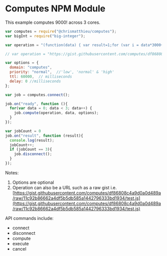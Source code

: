 # Computes NPM Module

This example computes 9000! across 3 cores.

```javascript
var computes = require("@chrismatthieu/computes");
var bigInt = require("big-integer");

var operation = "(function(data) { var result=1;for (var i = data*3000+1; i <= data*3000+3000; ++i){result = bigInt(result).multiply(i).toString();}return result; })";

// var operation = "https://gist.githubusercontent.com/computes/df86808c4a9d0a0d489a/raw/11c92b86662a4df5b5db585a1442796333bd1934/test.js";

var options = {
  domain: "computes",
  priority: "normal",  //'low', 'normal' & 'high'
  ttl: 60000,  // milliseconds
  delay: 0 //milliseconds
};

var job = computes.connect();

job.on("ready", function (){
  for(var data = 0; data < 3; data++) {
    job.compute(operation, data, options);
  }
});

var jobCount = 0
job.on("result", function (result){
  console.log(result);
  jobCount++;
  if (jobCount == 3){
    job.disconnect();
  }
});
```

Notes:

1. Options are optional
2. Operation can also be a URL such as a raw gist i.e. [https://gist.githubusercontent.com/computes/df86808c4a9d0a0d489a/raw/11c92b86662a4df5b5db585a1442796333bd1934/test.js](https://gist.githubusercontent.com/computes/df86808c4a9d0a0d489a/raw/11c92b86662a4df5b5db585a1442796333bd1934/test.js)

API commands include:

- connect
- disconnect
- compute
- execute
- cancel
